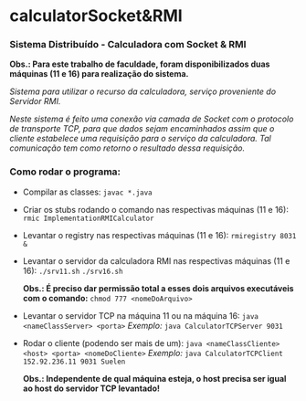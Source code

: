 # calculatorSocket&RMI

### Sistema Distribuído - Calculadora com Socket & RMI

**Obs.: Para este trabalho de faculdade, foram disponibilizados duas máquinas (11 e 16) para realização do sistema.**

_Sistema para utilizar o recurso da calculadora, serviço proveniente do Servidor RMI._

_Neste sistema é feito uma conexão via camada de Socket com o protocolo de transporte TCP, para que dados sejam encaminhados assim que o cliente estabelece uma requisição para o serviço da calculadora. Tal comunicação tem como retorno o resultado dessa requisição._

### Como rodar o programa:

- Compilar as classes: 
    ` javac *.java `

- Criar os stubs rodando o comando nas respectivas máquinas (11 e 16): 
    ` rmic ImplementationRMICalculator `

- Levantar o registry nas respectivas máquinas (11 e 16): 
    ` rmiregistry 8031 & ` 

- Levantar o servidor da calculadora RMI nas respectivas máquinas (11 e 16): 
    ` ./srv11.sh `
    ` ./srv16.sh `

    **Obs.: É preciso dar permissão total a esses dois arquivos executáveis com o comando:**
        ` chmod 777 <nomeDoArquivo> `

- Levantar o servidor TCP na máquina 11 ou na máquina 16: 
    ` java <nameClassServer> <porta> ` 
    _Exemplo:_
        ` java CalculatorTCPServer 9031 `

- Rodar o cliente (podendo ser mais de um): 
    ` java <nameClassCliente> <host> <porta> <nomeDoCliente> `
    _Exemplo:_
        ` java CalculatorTCPClient 152.92.236.11 9031 Suelen `

    **Obs.: Independente de qual máquina esteja, o host precisa ser igual ao host do servidor TCP levantado!**

